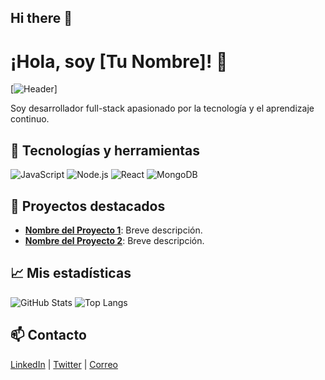 ## Hi there 👋

<!--
**Nightmarespirits/Nightmarespirits** is a ✨ _special_ ✨ repository because its `README.md` (this file) appears on your GitHub profile.

Here are some ideas to get you started:

- 🔭 I’m currently working on ...
- 🌱 I’m currently learning ...
- 👯 I’m looking to collaborate on ...
- 🤔 I’m looking for help with ...
- 💬 Ask me about ...
- 📫 How to reach me: ...
- 😄 Pronouns: ...
- ⚡ Fun fact: ...
-->

# ¡Hola, soy [Tu Nombre]! 👋

[![Header](URL-de-tu-imagen)]

Soy desarrollador full-stack apasionado por la tecnología y el aprendizaje continuo.

## 🚀 Tecnologías y herramientas
![JavaScript](https://img.shields.io/badge/JavaScript-ES6+-yellow)
![Node.js](https://img.shields.io/badge/Node.js-14.0-green)
![React](https://img.shields.io/badge/React-18.0-blue)
![MongoDB](https://img.shields.io/badge/MongoDB-4.4-green)

## 🌟 Proyectos destacados
- [**Nombre del Proyecto 1**](URL-repositorio): Breve descripción.
- [**Nombre del Proyecto 2**](URL-repositorio): Breve descripción.

## 📈 Mis estadísticas
![GitHub Stats](https://github-readme-stats.vercel.app/api?username=tuUsuario&show_icons=true&theme=radical)
![Top Langs](https://github-readme-stats.vercel.app/api/top-langs/?username=tuUsuario&layout=compact&theme=radical)

## 📫 Contacto
[LinkedIn](https://www.linkedin.com/in/tuUsuario) | [Twitter](https://twitter.com/tuUsuario) | [Correo](mailto:tuCorreo@example.com)
